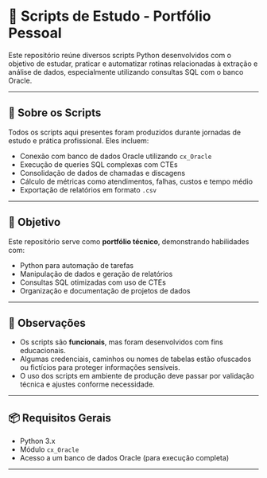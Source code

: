 # 🧠 Scripts de Estudo - Portfólio Pessoal

Este repositório reúne diversos scripts Python desenvolvidos com o objetivo de estudar, praticar e automatizar rotinas relacionadas à extração e análise de dados, especialmente utilizando consultas SQL com o banco Oracle.

---

## 📂 Sobre os Scripts

Todos os scripts aqui presentes foram produzidos durante jornadas de estudo e prática profissional. Eles incluem:

- Conexão com banco de dados Oracle utilizando `cx_Oracle`
- Execução de queries SQL complexas com CTEs
- Consolidação de dados de chamadas e discagens
- Cálculo de métricas como atendimentos, falhas, custos e tempo médio
- Exportação de relatórios em formato `.csv`

---

## 🎯 Objetivo

Este repositório serve como **portfólio técnico**, demonstrando habilidades com:

- Python para automação de tarefas
- Manipulação de dados e geração de relatórios
- Consultas SQL otimizadas com uso de CTEs
- Organização e documentação de projetos de dados

---

## 📌 Observações

- Os scripts são **funcionais**, mas foram desenvolvidos com fins educacionais.
- Algumas credenciais, caminhos ou nomes de tabelas estão ofuscados ou fictícios para proteger informações sensíveis.
- O uso dos scripts em ambiente de produção deve passar por validação técnica e ajustes conforme necessidade.

---

## 📦 Requisitos Gerais

- Python 3.x
- Módulo `cx_Oracle`
- Acesso a um banco de dados Oracle (para execução completa)

---
